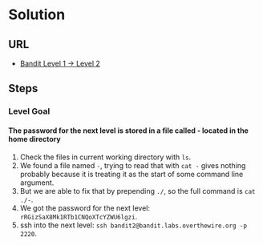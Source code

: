 # Solution

## URL
- [Bandit Level 1 → Level 2](https://overthewire.org/wargames/bandit/bandit2.html)

## Steps

### Level Goal

#### The password for the next level is stored in a file called - located in the home directory
1. Check the files in current working directory with `ls`.
2. We found a file named `-`, trying to read that with `cat -` gives nothing probably because it is treating it as the start of some command line argument.
3. But we are able to fix that by prepending `./`, so the full command is `cat ./-`.
4. We got the password for the next level: `rRGizSaX8Mk1RTb1CNQoXTcYZWU6lgzi`.
5. ssh into the next level: `ssh bandit2@bandit.labs.overthewire.org -p 2220`.